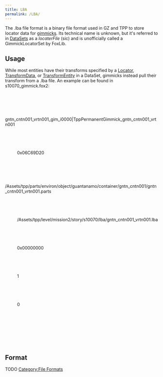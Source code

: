 ```yaml
---
title: LBA
permalink: /LBA/
---
```


The .lba file format is a binary file format used in GZ and TPP to store
locator data for [gimmicks](/Gimmick "wikilink"). Its technical name is
unknown, but it's referred to in [DataSets](/DataSet "wikilink") as a
*locaterFile* (sic) and is unofficially called a GimmickLocatorSet by
FoxLib.

## Usage

While most entities have their transforms specified by a
[Locator](/Locator "wikilink"),
[TransformData](/TransformData "wikilink"), or
[TransformEntity](/TransformEntity "wikilink") in a DataSet, gimmicks
instead pull their transform from a .lba file. An example can be found
in s10070_gimmick.fox2:

<entity class="TppPermanentGimmickData" classVersion="0" addr="0x07C64B50" unknown1="144" unknown2="3094">

      <staticProperties>

       
<property name="name" type="String" container="StaticArray" arraySize="1">

         
<value>gntn_cntn001_vrtn001_gim_i0000|TppPermanentGimmick_gntn_cntn001_vrtn001</value>

        </property>

       
<property name="dataSet" type="EntityHandle" container="StaticArray" arraySize="1">

          <value>0x06C69D20</value>

        </property>

       
<property name="partsFile" type="FilePtr" container="StaticArray" arraySize="1">

         
<value>/Assets/tpp/parts/environ/object/guantanamo/container/gntn_cntn001/gntn_cntn001_vrtn001.parts</value>

        </property>

       
<property name="locaterFile" type="FilePtr" container="StaticArray" arraySize="1">

         
<value>/Assets/tpp/level/mission2/story/s10070/lba/gntn_cntn001_vrtn001.lba</value>

        </property>

       
<property name="parameters" type="EntityPtr" container="StaticArray" arraySize="1">

          <value>0x00000000</value>

        </property>

       
<property name="flags1" type="uint32" container="StaticArray" arraySize="1">

          <value>1</value>

        </property>

       
<property name="flags2" type="uint32" container="StaticArray" arraySize="1">

          <value>0</value>

        </property>

      </staticProperties>

      <dynamicProperties />

    </entity>

## Format

TODO [Category:File Formats](/Category:File_Formats "wikilink")